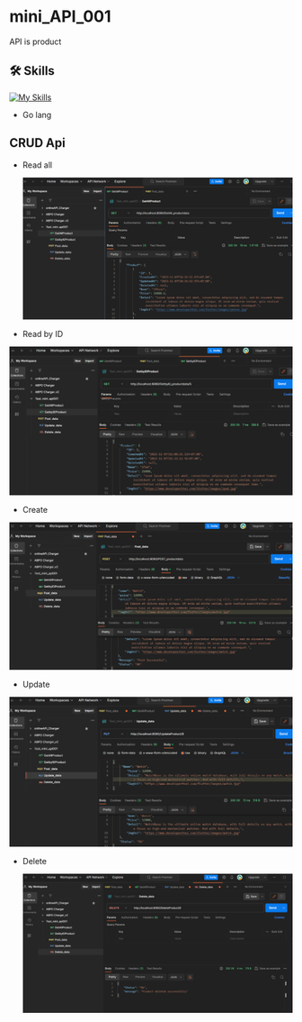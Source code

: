 # mini_API_001
API is product

## 🛠 Skills
[![My Skills](https://skillicons.dev/icons?i=golang&perline=3)](https://skillicons.dev)
- Go lang

## CRUD Api 
- Read all
  
  ![Logo](https://github.com/Teerapoom/mini_API_001/blob/main/IMG/Get.png)

- Read by ID
  
![Logo](https://github.com/Teerapoom/mini_API_001/blob/main/IMG/GetBy.png)

- Create

![Logo](https://github.com/Teerapoom/mini_API_001/blob/main/IMG/Post.png)

- Update

![Logo](https://github.com/Teerapoom/mini_API_001/blob/main/IMG/Updata_api.png)

- Delete

  ![Logo](https://github.com/Teerapoom/mini_API_001/blob/main/IMG/Delete.png)
